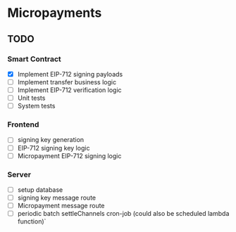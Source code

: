 # Micropayments

## TODO

### Smart Contract

- [x] Implement EIP-712 signing payloads
- [ ] Implement transfer business logic
- [ ] Implement EIP-712 verification logic
- [ ] Unit tests
- [ ] System tests

### Frontend

- [ ] signing key generation
- [ ] EIP-712 signing key logic
- [ ] Micropayment EIP-712 signing logic

### Server

- [ ] setup database
- [ ] signing key message route
- [ ] Micropayment message route
- [ ] periodic batch settleChannels cron-job (could also be scheduled lambda function)`
